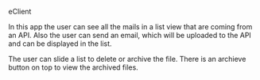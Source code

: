 
eClient

In this app the user can see all the mails in a list view that are coming from an API.
Also the user can send an email, which will be uploaded to the API and can be displayed in the list.


The user can slide a list to delete or archive the file. There is an archieve button on top to view the archived files.
